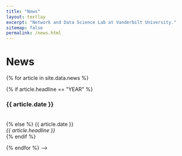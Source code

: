 ```yaml
---
title: "News"
layout: textlay
excerpt: "Network and Data Science Lab at Vanderbilt University."
sitemap: false
permalink: /news.html
---
```


# News

<!--
{% for article in site.data.news %}
<p>{{ article.date }} <br>
<em>{{ article.headline }}</em></p>
{% endfor %}
-->

{% for article in site.data.news %}

{% if article.headline == "YEAR" %}
  <h3><b>{{ article.date }}</b></h3><br style="line-height: 20px" />
{% else %}
  {{ article.date }}<br>
  <em>{{ article.headline }}</em><br style="line-height: 20px" />
{% endif %}

{% endfor %}
-->
